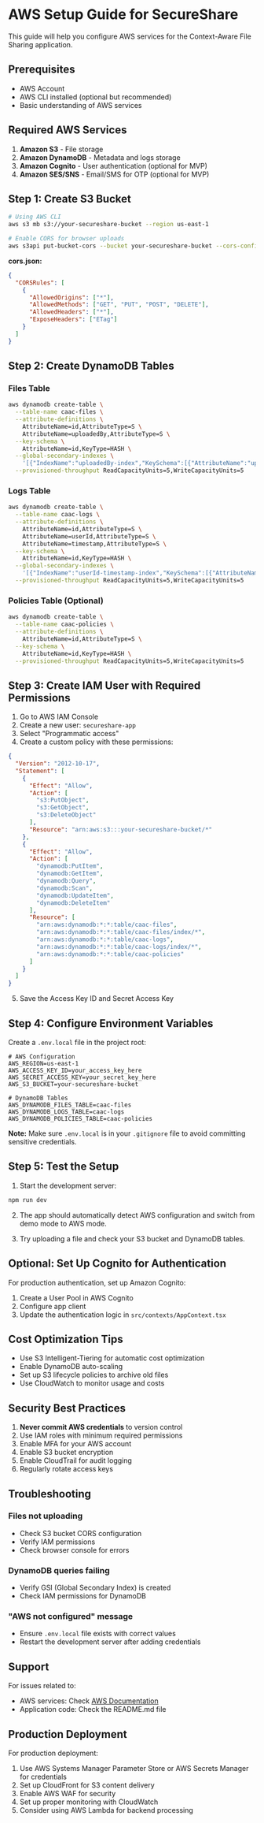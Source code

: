 # AWS Setup Guide for SecureShare

This guide will help you configure AWS services for the Context-Aware File Sharing application.

## Prerequisites

- AWS Account
- AWS CLI installed (optional but recommended)
- Basic understanding of AWS services

## Required AWS Services

1. **Amazon S3** - File storage
2. **Amazon DynamoDB** - Metadata and logs storage
3. **Amazon Cognito** - User authentication (optional for MVP)
4. **Amazon SES/SNS** - Email/SMS for OTP (optional for MVP)

## Step 1: Create S3 Bucket

```bash
# Using AWS CLI
aws s3 mb s3://your-secureshare-bucket --region us-east-1

# Enable CORS for browser uploads
aws s3api put-bucket-cors --bucket your-secureshare-bucket --cors-configuration file://cors.json
```

**cors.json:**
```json
{
  "CORSRules": [
    {
      "AllowedOrigins": ["*"],
      "AllowedMethods": ["GET", "PUT", "POST", "DELETE"],
      "AllowedHeaders": ["*"],
      "ExposeHeaders": ["ETag"]
    }
  ]
}
```

## Step 2: Create DynamoDB Tables

### Files Table
```bash
aws dynamodb create-table \
  --table-name caac-files \
  --attribute-definitions \
    AttributeName=id,AttributeType=S \
    AttributeName=uploadedBy,AttributeType=S \
  --key-schema \
    AttributeName=id,KeyType=HASH \
  --global-secondary-indexes \
    '[{"IndexName":"uploadedBy-index","KeySchema":[{"AttributeName":"uploadedBy","KeyType":"HASH"}],"Projection":{"ProjectionType":"ALL"},"ProvisionedThroughput":{"ReadCapacityUnits":5,"WriteCapacityUnits":5}}]' \
  --provisioned-throughput ReadCapacityUnits=5,WriteCapacityUnits=5
```

### Logs Table
```bash
aws dynamodb create-table \
  --table-name caac-logs \
  --attribute-definitions \
    AttributeName=id,AttributeType=S \
    AttributeName=userId,AttributeType=S \
    AttributeName=timestamp,AttributeType=S \
  --key-schema \
    AttributeName=id,KeyType=HASH \
  --global-secondary-indexes \
    '[{"IndexName":"userId-timestamp-index","KeySchema":[{"AttributeName":"userId","KeyType":"HASH"},{"AttributeName":"timestamp","KeyType":"RANGE"}],"Projection":{"ProjectionType":"ALL"},"ProvisionedThroughput":{"ReadCapacityUnits":5,"WriteCapacityUnits":5}}]' \
  --provisioned-throughput ReadCapacityUnits=5,WriteCapacityUnits=5
```

### Policies Table (Optional)
```bash
aws dynamodb create-table \
  --table-name caac-policies \
  --attribute-definitions \
    AttributeName=id,AttributeType=S \
  --key-schema \
    AttributeName=id,KeyType=HASH \
  --provisioned-throughput ReadCapacityUnits=5,WriteCapacityUnits=5
```

## Step 3: Create IAM User with Required Permissions

1. Go to AWS IAM Console
2. Create a new user: `secureshare-app`
3. Select "Programmatic access"
4. Create a custom policy with these permissions:

```json
{
  "Version": "2012-10-17",
  "Statement": [
    {
      "Effect": "Allow",
      "Action": [
        "s3:PutObject",
        "s3:GetObject",
        "s3:DeleteObject"
      ],
      "Resource": "arn:aws:s3:::your-secureshare-bucket/*"
    },
    {
      "Effect": "Allow",
      "Action": [
        "dynamodb:PutItem",
        "dynamodb:GetItem",
        "dynamodb:Query",
        "dynamodb:Scan",
        "dynamodb:UpdateItem",
        "dynamodb:DeleteItem"
      ],
      "Resource": [
        "arn:aws:dynamodb:*:*:table/caac-files",
        "arn:aws:dynamodb:*:*:table/caac-files/index/*",
        "arn:aws:dynamodb:*:*:table/caac-logs",
        "arn:aws:dynamodb:*:*:table/caac-logs/index/*",
        "arn:aws:dynamodb:*:*:table/caac-policies"
      ]
    }
  ]
}
```

5. Save the Access Key ID and Secret Access Key

## Step 4: Configure Environment Variables

Create a `.env.local` file in the project root:

```env
# AWS Configuration
AWS_REGION=us-east-1
AWS_ACCESS_KEY_ID=your_access_key_here
AWS_SECRET_ACCESS_KEY=your_secret_key_here
AWS_S3_BUCKET=your-secureshare-bucket

# DynamoDB Tables
AWS_DYNAMODB_FILES_TABLE=caac-files
AWS_DYNAMODB_LOGS_TABLE=caac-logs
AWS_DYNAMODB_POLICIES_TABLE=caac-policies
```

**Note:** Make sure `.env.local` is in your `.gitignore` file to avoid committing sensitive credentials.

## Step 5: Test the Setup

1. Start the development server:
```bash
npm run dev
```

2. The app should automatically detect AWS configuration and switch from demo mode to AWS mode.

3. Try uploading a file and check your S3 bucket and DynamoDB tables.

## Optional: Set Up Cognito for Authentication

For production authentication, set up Amazon Cognito:

1. Create a User Pool in AWS Cognito
2. Configure app client
3. Update the authentication logic in `src/contexts/AppContext.tsx`

## Cost Optimization Tips

- Use S3 Intelligent-Tiering for automatic cost optimization
- Enable DynamoDB auto-scaling
- Set up S3 lifecycle policies to archive old files
- Use CloudWatch to monitor usage and costs

## Security Best Practices

1. **Never commit AWS credentials** to version control
2. Use IAM roles with minimum required permissions
3. Enable MFA for your AWS account
4. Enable S3 bucket encryption
5. Enable CloudTrail for audit logging
6. Regularly rotate access keys

## Troubleshooting

### Files not uploading
- Check S3 bucket CORS configuration
- Verify IAM permissions
- Check browser console for errors

### DynamoDB queries failing
- Verify GSI (Global Secondary Index) is created
- Check IAM permissions for DynamoDB

### "AWS not configured" message
- Ensure `.env.local` file exists with correct values
- Restart the development server after adding credentials

## Support

For issues related to:
- AWS services: Check [AWS Documentation](https://docs.aws.amazon.com/)
- Application code: Check the README.md file

## Production Deployment

For production deployment:
1. Use AWS Systems Manager Parameter Store or AWS Secrets Manager for credentials
2. Set up CloudFront for S3 content delivery
3. Enable AWS WAF for security
4. Set up proper monitoring with CloudWatch
5. Consider using AWS Lambda for backend processing
